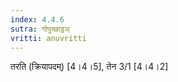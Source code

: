 ```yaml
---
index: 4.4.6
sutra: गोपुच्छाट्ठञ्
vritti: anuvritti
---
```


तरति  (क्रियापदम्) [4।4।5],  तेन 3/1 [4।4।2]